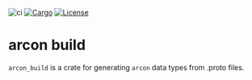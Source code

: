 ![ci](https://github.com/cda-group/arcon/workflows/ci/badge.svg)
[![Cargo](https://img.shields.io/badge/crates.io-v0.2.0-orange)](https://crates.io/crates/arcon_build)
[![License](https://img.shields.io/badge/License-AGPL--3.0--only-blue)](https://github.com/cda-group/arcon)

# arcon build

`arcon_build` is a crate for generating `arcon` data types from .proto files.
